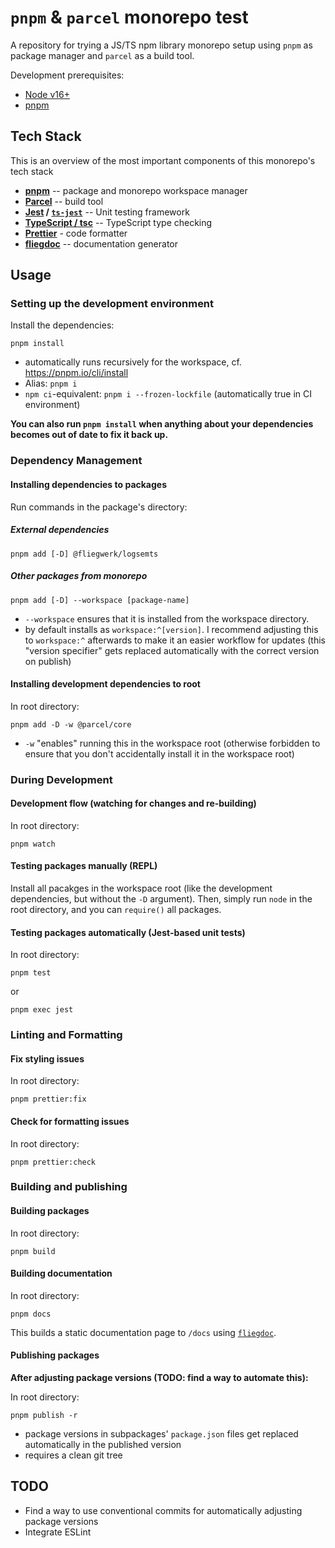 # `pnpm` & `parcel` monorepo test

A repository for trying a JS/TS npm library monorepo setup using `pnpm` as package manager and `parcel` as a build tool.

Development prerequisites:

- [Node v16+](https://nodejs.org/en/download/)
- [pnpm](https://pnpm.io/installation)

## Tech Stack

This is an overview of the most important components of this monorepo's tech stack

- **[pnpm](https://pnpm.io/)** -- package and monorepo workspace manager
- **[Parcel](https://parceljs.org/)** -- build tool
- **[Jest](https://jestjs.io/) / [`ts-jest`](https://kulshekhar.github.io/ts-jest/)** -- Unit testing framework
- **[TypeScript / tsc](https://www.typescriptlang.org/)** -- TypeScript type checking
- **[Prettier](https://prettier.io/)** - code formatter
- **[fliegdoc](https://fliegwerk.github.io/fliegdoc/)** -- documentation generator

## Usage

### Setting up the development environment

Install the dependencies:

```shell
pnpm install
```

- automatically runs recursively for the workspace, cf. https://pnpm.io/cli/install
- Alias: `pnpm i`
- `npm ci`-equivalent: `pnpm i --frozen-lockfile` (automatically true in CI environment)

**You can also run `pnpm install` when anything about your dependencies becomes out of date to fix it back up.**

### Dependency Management

#### Installing dependencies to packages

Run commands in the package's directory:

##### External dependencies

```shell
pnpm add [-D] @fliegwerk/logsemts
```

##### Other packages from monorepo

```shell
pnpm add [-D] --workspace [package-name]
```

- `--workspace` ensures that it is installed from the workspace directory.
- by default installs as `workspace:^[version]`. I recommend adjusting this to `workspace:^` afterwards to make it an easier workflow for updates (this "version specifier" gets replaced automatically with the correct version on publish)

#### Installing development dependencies to root

In root directory:

```shell
pnpm add -D -w @parcel/core
```

- `-w` "enables" running this in the workspace root (otherwise forbidden to ensure that you don't accidentally install it in the workspace root)

### During Development

#### Development flow (watching for changes and re-building)

In root directory:

```shell
pnpm watch
```

#### Testing packages manually (REPL)

Install all pacakges in the workspace root (like the development dependencies, but without the `-D` argument).
Then, simply run `node` in the root directory, and you can `require()` all packages.

#### Testing packages automatically (Jest-based unit tests)

In root directory:

```shell
pnpm test
```

or

```shell
pnpm exec jest
```

### Linting and Formatting

#### Fix styling issues

In root directory:

```shell
pnpm prettier:fix
```

#### Check for formatting issues

In root directory:

```shell
pnpm prettier:check
```

### Building and publishing

#### Building packages

In root directory:

```shell
pnpm build
```

#### Building documentation

In root directory:

```shell
pnpm docs
```

This builds a static documentation page to `/docs` using [`fliegdoc`](https://github.com/fliegwerk/fliegdoc).

#### Publishing packages

**After adjusting package versions (TODO: find a way to automate this):**

In root directory:

```shell
pnpm publish -r
```

- package versions in subpackages' `package.json` files get replaced automatically in the published version
- requires a clean git tree

## TODO

- Find a way to use conventional commits for automatically adjusting package versions
- Integrate ESLint

